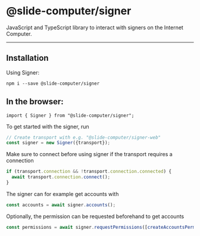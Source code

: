 # @slide-computer/signer

JavaScript and TypeScript library to interact with signers on the Internet Computer.

---

## Installation

Using Signer:

```
npm i --save @slide-computer/signer
```

## In the browser:

```
import { Signer } from "@slide-computer/signer";
```

To get started with the signer, run

```js
// Create transport with e.g. "@slide-computer/signer-web"
const signer = new Signer({transport});
```

Make sure to connect before using signer if the transport requires a connection

```js
if (transport.connection && !transport.connection.connected) {
  await transport.connection.connect();
}
```

The signer can for example get accounts with

```js
const accounts = await signer.accounts();
```

Optionally, the permission can be requested beforehand to get accounts

```js
const permissions = await signer.requestPermissions([createAccountsPermissionScope()]);
```